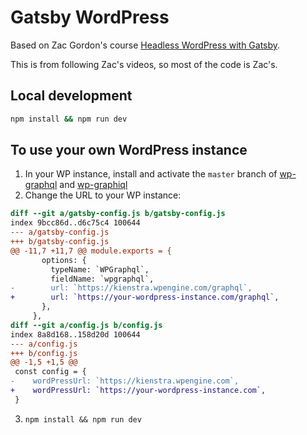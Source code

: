 # Gatsby WordPress

Based on Zac Gordon's course [Headless WordPress with Gatsby](https://javascriptforwp.com/courses/headless-wordpress-with-gatsby).

This is from following Zac's videos, so most of the code is Zac's.

## Local development

```bash
npm install && npm run dev
```

## To use your own WordPress instance

1. In your WP instance, install and activate the `master` branch of [wp-graphql](https://github.com/wp-graphql/wp-graphql) and [wp-graphiql](https://github.com/wp-graphql/wp-graphiql)
2. Change the URL to your WP instance:
```diff
diff --git a/gatsby-config.js b/gatsby-config.js
index 9bcc86d..d6c75c4 100644
--- a/gatsby-config.js
+++ b/gatsby-config.js
@@ -11,7 +11,7 @@ module.exports = {
       options: {
         typeName: `WPGraphql`,
         fieldName: `wpgraphql`,
-        url: `https://kienstra.wpengine.com/graphql`,
+        url: `https://your-wordpress-instance.com/graphql`,
       },
     },
diff --git a/config.js b/config.js
index 8a8d168..158d20d 100644
--- a/config.js
+++ b/config.js
@@ -1,5 +1,5 @@
 const config = {
-    wordPressUrl: `https://kienstra.wpengine.com`,
+    wordPressUrl: `https://your-wordpress-instance.com`,
 }
```
3. `npm install && npm run dev`
